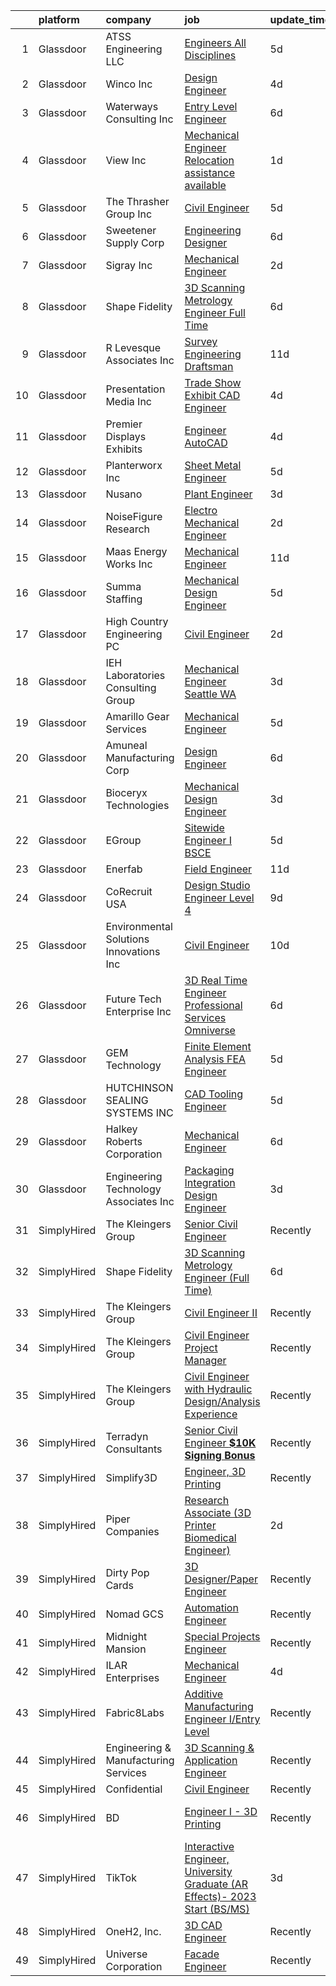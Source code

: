 

|    | platform    | company                                    | job                                                                                                                                                                                                                                                                                                                                                                                                                                                                                                                                                                                                                                                                                                                                                                                                                                                                                                                                                                                                             | update_time   | location                    |
|---:|:------------|:-------------------------------------------|:----------------------------------------------------------------------------------------------------------------------------------------------------------------------------------------------------------------------------------------------------------------------------------------------------------------------------------------------------------------------------------------------------------------------------------------------------------------------------------------------------------------------------------------------------------------------------------------------------------------------------------------------------------------------------------------------------------------------------------------------------------------------------------------------------------------------------------------------------------------------------------------------------------------------------------------------------------------------------------------------------------------|:--------------|:----------------------------|
|  1 | Glassdoor   | ATSS Engineering  LLC                      | [Engineers   All Disciplines](https://www.glassdoor.com/partner/jobListing.htm?pos=121&ao=1110586&s=58&guid=0000018354af143f91e78a44133822fc&src=GD_JOB_AD&t=SR&vt=w&cs=1_230fe2e7&cb=1663573104124&jobListingId=1008137283686&cpc=E8D5F41151D68237&jrtk=3-0-1gdaau539ii2g801-1gdaau53qk6db800-784eec19d09a6718--6NYlbfkN0BqeDklZlbfDFppaKfGseR_542eCQq3PPcLWOFHYgM2Je45U22PmrbNZFVMjrhCf4g41vC2KyO9b-wsdM9vGus8qWDA2UKejwrz3NwfEZsybzgg7e6knhagHlqhWaMbIAqrBeDMdpPEXWNBgyueTzXeFCEV4JaTHsBf0gjH35YjxjijIf47n94LjPAOyhGqsY6478dMbY6BCeMGz_E5RUI-VkV3fcKcvJAhQ0brrLHt5Hk8RpX-HP-Li4BPNjjRR97YuEzmWWAFY30gH9DmZQl_XTKN4HziBx-VSrip_JoJDeEJ3iJyMk-GcfbD1yaMQTuqjDUJIwDA9iPyfwWPPQuB-5NtiW-_TR7iIoyOmoth9sJS2UTFJRGimaX0mDuihuRygEdrBHE2M2nnveErmA9bIHCPY3RSMXQfBwPn1oKtSWYNVIBQu04iX1wdujCVWGmRn9Sm6Ejq92NpP8aKJkiC0sMPaPQX-8ajTQ3n8UBWcktU1LbZNOOS5SYItQCRAygPZzsa_JfB1qboHmvC3SMYGMJs0oayeChIxJOlXhP6NjgiBvGx8_8qqsYsmU5HSrhoq_EvYbesHiYKszS-q8iYEffKUGe1sn0HgR-KbpL_Ich-BMtjqlc3fB42aBinF84%3D)                 | 5d            | Jacksonville, FL            |
|  2 | Glassdoor   | Winco Inc                                  | [Design Engineer](https://www.glassdoor.com/partner/jobListing.htm?pos=109&ao=1110586&s=58&guid=0000018354af143f91e78a44133822fc&src=GD_JOB_AD&t=SR&vt=w&ea=1&cs=1_f8becf4e&cb=1663573104123&jobListingId=1008139782316&cpc=26B83D24F6935211&jrtk=3-0-1gdaau539ii2g801-1gdaau53qk6db800-713d6764b2f96de0--6NYlbfkN0DWtRa9NJfjQIs4MWRRqD4F41esfMsK79cV24t80VXfzRkbbbFADk-54ChoVG20otjBQP1Cc4kLlCt97_RYtJG0W_3U3saHmfNVZbeJsw-R4Sfmh0CLG38ilRmYx-ar3ADwOw805SRgZ9q_o7ExqhFo3x0gznHeaPM6GO63aE2UfDA3xdYSH22kTOs0gYApv_KE6fh9-LkiTNLGFpZ21bLaju_TGmEMxLXemx3_kEvEKIS70H10BQiZWM4LIlCbRxkwgAlTlEkVAn8i8mX77qqVsmKTvvxBKAHlSOjRPxS9wy-kN_s4XHOmUoq8fmC5xbK9W3FfAD1TttvELvMvO5NWUzD-JKsGkN3pp71g2PmbHjheriwzxl-Mg_taiMJCYQRZsQxjqvOpc3jmLCmRQAbRR2OMBpSnK9RBOw67NjFg4kdfp8oPjq18d2ZEaIoGs2Do6rtWc46E_vJSjZuFq2tjZxjpU2St54DUYCM_JoDn-s0joOQNDcl4K1Yh771VPQwM9HQVNSfr8Q%3D%3D)                                                                                                                                          | 4d            | Le Center, MN               |
|  3 | Glassdoor   | Waterways Consulting  Inc                  | [Entry Level Engineer](https://www.glassdoor.com/partner/jobListing.htm?pos=116&ao=1110586&s=58&guid=0000018354af143f91e78a44133822fc&src=GD_JOB_AD&t=SR&vt=w&ea=1&cs=1_7225439e&cb=1663573104123&jobListingId=1008134042288&cpc=31763034DC79FFE4&jrtk=3-0-1gdaau539ii2g801-1gdaau53qk6db800-ecdc8d44e7911295--6NYlbfkN0BHIfC1zsKGIu0R3teaIu8liT7fbRNLaQeDQfcPJweUKxynNxS1I3QAAIe_EgpPBnMLAKPcS8N-9DG2Z4E-phPQTqWVG3itt8WyVPsWcnnTzQGeF0b5I8xdjwcDb0qjuHh7wlY4Vl4xApmOpI6Fl9Mh5-AS6NLnRhkC6L3rMqnAdJ8im3zF8-2h8FLXnYDZ9mhoq9fnvilG8qgPWYy3qU2vhwzYOruo-mIjYZBrt8UtpTx7ngbR_mk9EwVfM17Xm6JiVbDmH1dPxlDI0wIJWfvX5oa4GUqaWHgZ9a0qseEOLrv4BX17llwGC3gHCi2DKVorZYBzs6H50rEZ8LhYYFuFfe-1jPQKkdFp52B-GJ335rHVhOZnml5qQB5MF-Jq0rY_Lt30iat5hnYTnW8N9QvWztlt0HzzsCPUuisE3IB9K05X4OGhzWYZmHGgai6GcWvrkwAWAQgTU5tzXctMWP0t_njMvDWGzbkSLUcQiqFM3Sez3RUHRIF-4XbdFQ0nBaY%3D)                                                                                                                                                   | 6d            | Santa Cruz, CA              |
|  4 | Glassdoor   | View  Inc                                  | [Mechanical Engineer  Relocation assistance available ](https://www.glassdoor.com/partner/jobListing.htm?pos=125&ao=1110586&s=58&guid=0000018354af143f91e78a44133822fc&src=GD_JOB_AD&t=SR&vt=w&ea=1&cs=1_96417567&cb=1663573104124&jobListingId=1008146444829&cpc=2187E14FC6F1B769&jrtk=3-0-1gdaau539ii2g801-1gdaau53qk6db800-93b2dfca53ad4e51--6NYlbfkN0Dxp9qpNDWgGBBZYNU2cI-Hby-RBAH9FTZGUz5sdBcoBqwRoL0iiAEG-5hnoAsQ5w_yxnDap8ZHrbJ0EhrYxCgnkjzwZMAAUbnVgrgOzTAtJstVarw8OCVxkHoW9LQmXveOm5a9vSaX7euuXrVJHx9hXrN1_9QxMbNruef8u5NN2t7H4RE2QTUif77Q2tcoADIdbL0PIlxBxvfuxmwX3p5aFM1JUHczGcya9Wq8-GQWWcsjl7w-AFlZ0up7LtAy5DHLgRVQZ153MFNZRxY6FQxJ2ikx0NXLW9nZ2n7udBx_nSSNcjzcmFOcFueDaiNeHxW11SvxJdHpLDPLkKnblNu9wQdfuenDOCm5QlFlzYgA7h-F4QUFetVHJ357YJv8ZoBln5NSIP5cekLuNmQyKkgjMngKDYyC72UbIzQbjXTbEizeV3mCkpD_jH0AMiNzwVa8CmKcInghefL-usG8784FdLOKE-YnLe132-pBYAoDl9f61y_9ldkIkXbXrQC1tmGjS-E4wBHhNQ%3D%3D)                                                                                                    | 1d            | Olive Branch, MS            |
|  5 | Glassdoor   | The Thrasher Group Inc                     | [Civil Engineer](https://www.glassdoor.com/partner/jobListing.htm?pos=103&ao=1110586&s=58&guid=0000018354af143f91e78a44133822fc&src=GD_JOB_AD&t=SR&vt=w&ea=1&cs=1_7b4d7f4a&cb=1663573104122&jobListingId=1008137040782&cpc=150E30133784CD44&jrtk=3-0-1gdaau539ii2g801-1gdaau53qk6db800-7924b85b449bc247--6NYlbfkN0BHIfC1zsKGIu0R3teaIu8liT7fbRNLaQeDQfcPJweUK3vTeD_DK7dPTmWA1-GkTT4w3aGGvoXbyFUTwr1s27TWmKZd3Fi0i-XGXsBsvovUh1Pi88aD1aFOkcwoYIu9TcAlwYJYxRZHj0p1hRKJyDwI0h8fxgaRkvxrf95Xfecn50eIue0-lQH7bZZKHpiu5io-rttqye-JmJnsqnnJUCg39xSi3eaiP8vj_vnrHC0GJdJYJsAxGdGw8upha64-f83UCOq6qCDLttnRiUhEgex2smk-u3jumBulylimchXqwtVzfElDu3em7TcILDIUeJaRL14_jSF-Lr8a1nMhy2s4dH0IqAh8FLb8FiyW2Le5CRS_EOFKlVtV4ja2Tyay0XePeiNOeXrbNKTcu6tJpkmiC0ijLBk2cMdAw5bRAILgOYBgUC3e5bJiP2MB9txNk_o77A_84ddJPND-DKdC2sVEisYMo4WfjRWGwvmDoxpC8BHim1gBhSgrCBjrEW6swB7pujl4DG2Z7ule3Ebc1TXU)                                                                                                                                       | 5d            | Bridgeport, WV              |
|  6 | Glassdoor   | Sweetener Supply Corp                      | [Engineering Designer](https://www.glassdoor.com/partner/jobListing.htm?pos=124&ao=1110586&s=58&guid=0000018354af143f91e78a44133822fc&src=GD_JOB_AD&t=SR&vt=w&ea=1&cs=1_dd258961&cb=1663573104124&jobListingId=1008133877005&cpc=F9A77EB4FA44235E&jrtk=3-0-1gdaau539ii2g801-1gdaau53qk6db800-62c8d53fd82ae4b7--6NYlbfkN0DLWr0FuvwmpNY589ecXM0wpB-l41nBtAe9mv-PvJGiqWG8GiLPQN18_8XgikqS8vCWWeCZylLem0IoSIzaz9osCYnCEhJpxZkEsi4lPpnXYcT0D1_tPtmW66VcHeWkdB-SN6NolDGIp9VbpTKZx9Gn4I91BZ0EiYz3OYgtEuJfy6HcawX9zvsOSfLECqQngKYt1si1qtDJ_pWA8VdwZT67psrMD8RKCtibu2dOv5VLqOFtYtXY3Fsrw2gSLVmw1GJEO9noRhjdWoFU1_Es8daDvlscA5ZmgCqa7UWDih42qTijJAIjgVeiTs1XFlYvTpAWbBDotKFguIL9HhmM_aVh3SdP__LZJWTKhstxJMGePmJXcpLUB8o49NA931mKLf73A3Gm-HB3eGsSx3ZQCd-vvTe3wrezBlEw_-N25131JQngHqX8rn0PUIDdN_luV1QM1SvHv91ZXioOvelxzlRga0Kp_ld5pXUetC61aELDuWoSRTp4MWoo60BAZNl5xh0%3D)                                                                                                                                                   | 6d            | Brookfield, IL              |
|  7 | Glassdoor   | Sigray Inc                                 | [Mechanical Engineer](https://www.glassdoor.com/partner/jobListing.htm?pos=122&ao=1110586&s=58&guid=0000018354af143f91e78a44133822fc&src=GD_JOB_AD&t=SR&vt=w&ea=1&cs=1_e164f59e&cb=1663573104124&jobListingId=1008145752893&cpc=A938E184CF850189&jrtk=3-0-1gdaau539ii2g801-1gdaau53qk6db800-9fb3c31194f4ea5c--6NYlbfkN0AO-lx13pzomzdSppJUWL3QXsQT8oyFk4U4LWH8QC50CoBfDPDfPv4lViTrmyUJwdIOd28kJO8DlPOlgN1CHAoGbkrkWc-MA-i00jI3FJ6-ofj2Ceg9QElRxqSQG82MHHs68RYWBrcb8pzixDUtpq5WpkrHEFU_spzwCikOiBcqNcNtG7c4EC2WwUUAzKpJ89L7VlmtOL2dkmuQZVuYSzkQ-G8MV9DHSXt9SdA0hmkgBwzFBSbmy3J9PKeTJ-Ul6_D8PZHkroip3jr6IkZHVmHL1qKb7R2Ko-fLtMPns30SvmSO8mjUP5X6sb6PMwpDYgySM_rOjieVvYSXSpDWBkWfI2VB7-cx-ZJ3zjoN-pnKXX7bkWwjA8YCzToVgDNPAoKvTketpLuL-czZzfVok8n9azCuxW4zRKP9uwXssB-As_59-BCDd7UZqw39PizXPYM5CKySjLJWCqveu3nPM-6isIoq_nSbVQQpyxhbwjzGEEfAnyh5_bi7mJFUkdeHg_s%3D)                                                                                                                                                    | 2d            | Concord, CA                 |
|  8 | Glassdoor   | Shape Fidelity                             | [3D Scanning Metrology Engineer  Full Time ](https://www.glassdoor.com/partner/jobListing.htm?pos=105&ao=1110586&s=58&guid=0000018354af143f91e78a44133822fc&src=GD_JOB_AD&t=SR&vt=w&ea=1&cs=1_52e06a35&cb=1663573104122&jobListingId=1008134598566&cpc=06435BDB05479ADF&jrtk=3-0-1gdaau539ii2g801-1gdaau53qk6db800-9c1b96b9c109cbdc--6NYlbfkN0C2ruSLbldHgJRxGqX58M4ekFWuaOJ1Xy3nZgzYPyc2K37hwv1yneRTtzltQTsiHQzgh0MPp1j_6-X-eF9zYZF-yGlSPxwAcL7InQ2jLJzY2R5_94ZnYX9RujTqMHFFV92tHxp7B_Y6-rk-lvG1oujzZPVAdxPhzUV3sRx3ye75cZA5Tq-2HF35tsaLhZLF77Pbw2ppd7bd7w9gQo1UPdEz_HrsbigzEj6DO-t9ykiAwVypOs9i0R-KBJA1ORj1bkZZ64vqH52is_1Wa95A0M1hoQHgybY1wz-29sDwRr9JsMPOnNzgZMgprhncswe8r3uL4nRwA7rE7nLHpq9IwwBiBbgWsDOH5xGSEAmGRx_3DSAI1nFZoUYt34hDi9hdQykXOxOrKXoxE-bjZnLVIGQaqX8JyYyqbu3Vvb5krmfEoMuLby9QwF7LorOyWniZr9bEiCA4NeE811qE9nocFCKKD2mGIi8g2c-oIQqzD0Il93Ylqtv_4KLtMtTnprT9PRFJ1zrAaaRud2z43tIW_lvrfUCWNNobeVU%3D)                                                                                             | 6d            | Huntsville, AL              |
|  9 | Glassdoor   | R  Levesque Associates  Inc                | [Survey Engineering Draftsman](https://www.glassdoor.com/partner/jobListing.htm?pos=123&ao=1110586&s=58&guid=0000018354af143f91e78a44133822fc&src=GD_JOB_AD&t=SR&vt=w&ea=1&cs=1_7af35f05&cb=1663573104124&jobListingId=1008123492497&cpc=555ADD10F5BC937C&jrtk=3-0-1gdaau539ii2g801-1gdaau53qk6db800-6331db3d6a5304cf--6NYlbfkN0AtR68e5gWpPxoovZgA7Udo-dcymoK0NpHFMpIgh7LYzxbClzyeCLqvjloDM6yhANERjEXZbU16DiPdXBW-nUcIsxqZkrjUyA6gdqyIiUAyPJeqJt0y8EN2lCI9VluCRO0Jb6ugwNGtblmP-QVwhvHHsqXb_oDDjMnBRfEMEq8yNgstrAUoX2dsWR6EnblqK9r2-9VaTK83Sbf9O02jjHlL9fsENKwXmDCYHO50Jq1d0PkwBEfWgF494JveqEdThfGMalbYx9STZUZW3kFNnYrrUDkvMJAaFu9pdRVq3xHQe9zSNhVGKritCxNiGVkBNoc4946k-nhcRuAfGzgmqdFRO13OBpCbGCr_3SOYsdd2a2lP7vAdY2YXh0pGa_zi9BkI2YQdyUDuMkzhULNSY7KnIuRmA9Q42YbYqILcheRvU0wJ5E57mLiN8PG57dOAKBi42ltLZtTXOrYtTX53Kj5agN0USUn2vZ0TWu6HvS_Er4XaO9zJB4hAptsAsKQLO_GNpPDHhnfCNw%3D%3D)                                                                                                                             | 11d           | Westfield, MA               |
| 10 | Glassdoor   | Presentation Media Inc                     | [Trade Show Exhibit CAD Engineer](https://www.glassdoor.com/partner/jobListing.htm?pos=113&ao=1110586&s=58&guid=0000018354af143f91e78a44133822fc&src=GD_JOB_AD&t=SR&vt=w&ea=1&cs=1_648723e9&cb=1663573104123&jobListingId=1008140704193&cpc=52E15D22C6AFD845&jrtk=3-0-1gdaau539ii2g801-1gdaau53qk6db800-35da120ca0a9ba85--6NYlbfkN0BTT1lo8Jwdy_hu5PBsWOg-OgEs4ry3bvHurgSPaoaOHGYXVKu2ClIZ6lF9zKHE7RUp8KSAPQ6L-bLx8mxNYbx4GUfsgE9nnKQ07nfGLOH_rS_thQ8i2RUX1UZG1qjjkpT_2huh9i1CZjv8eYQC9VOqeV9unje-0YMfeQOrQaV-PXqepSER8Gi3gZDJ5KKRV87ktaexLaB5eLfY0eNZGZA47cJ3bDIMETwYHlS5TIY5OjLPB7Ca6cPnOW2GO6zpXFzYhKy2bMuIzKNGKwAusHYWDoKOlJBZ0_DxxuzWxyO80q94EOzyqNJkutN_g7qBTlhbOICnYXQtUIqLwOmq4WO6-i6mwLN0_26rqxOqwJ-cHNCApEJ-8bwTTQWt-sbXLd9X31ZfCJfgIA9iWR1ikZrcWCe1ZUzaMeWaifrcOUW-O190LgG0YAVEVXSMHqZzRomP2faB9FUFGKAZ_livIilwV8hOxzxcG48iNz1xo0GamWoYXsZ6hSNOd2wj4wygL9Vnyhkz6RZ2xw%3D%3D)                                                                                                                          | 4d            | Orange, CA                  |
| 11 | Glassdoor   | Premier Displays   Exhibits                | [Engineer AutoCAD](https://www.glassdoor.com/partner/jobListing.htm?pos=104&ao=1110586&s=58&guid=0000018354af143f91e78a44133822fc&src=GD_JOB_AD&t=SR&vt=w&ea=1&cs=1_26022d9d&cb=1663573104122&jobListingId=1008139645206&cpc=6B15C409718F344C&jrtk=3-0-1gdaau539ii2g801-1gdaau53qk6db800-1a395848a0311185--6NYlbfkN0BdDHiSlq2TKVYTvK036ioTcRDjelCKzvFOpLFiF--0iYywErtz7uGZnDSsp1VxjdQv5dT4TDZXmlWS9SiVmnFvF0FjsS1MGNc2D1Wn1mFtLKKSu711Aj41r1-Xfmscl7sOsXvKfyzPPFNmX9j0uyWP5ZOdc34O1kGkZZ72RBf7_ycTxvs8rZIDYqHQdS_MzZl7VEVpLvojbt86XVz02yHmdtrecHBBl39SoKR_1HOu-sjYJWhWOu4cPhEXnerCnk-mh0ZjAxVSxn4a_zVpno9Vh9gElGzties22sy_uXo7DlHUHrZr8OiHa9ynSoQ7o61ZW-GDLafhn-CZWjW18vYPSL7x4mRDLg5kRqRxTJgIJWQy6hWxRYC8nXQgqHktgkEVXQR0tZ4fJDf-24qPoOAi733x5iAyU3sGWhb07iQQw3KUlxJstdyaph6UnWQJHzscMU3LAIHq5fONgc6SV1Or0UxCyK-iUPyIrKajknnU0znDOeHt9wCjfD0-attaLeE%3D)                                                                                                                                                       | 4d            | Las Vegas, NV               |
| 12 | Glassdoor   | Planterworx  Inc                           | [Sheet Metal Engineer](https://www.glassdoor.com/partner/jobListing.htm?pos=114&ao=1110586&s=58&guid=0000018354af143f91e78a44133822fc&src=GD_JOB_AD&t=SR&vt=w&ea=1&cs=1_b0203bfd&cb=1663573104123&jobListingId=1008136613157&cpc=AF02A8F32FEE2001&jrtk=3-0-1gdaau539ii2g801-1gdaau53qk6db800-6fe9604cc97eafee--6NYlbfkN0DdLn5tXN_RiyJSiFodarGZFJKa8s6F6AK0THPBWp05MWFlkDe5FfH8lIZG8_1ZOv-GREio1QP1FbmoeiFcDi3zqVUvRafDLQojdYncl9SS9Do_okf5OvtYyiTXMnj6Xq0zCLRf94eRsD0DDImhi972NcK80zulrCSZkRH3g7egvgsX3QW6Dc6flhGOzQ6I3Ua4nRGKtKDEFd-pxg39or1mmuwhFde8IqePFMl9qNTGJrCN0vec1FDnTFoiIEV8e1w7PX--0k-k7QNZnQuWRCi2acIpoazOTJjlSsh1wm2Cdxft_oqdn4gYLrGEmS36Axj_x3aL94EhBbdePvF-gkTcnpsOwzAh1bGSW9ufI1Mhnjw4OGQiKHnZUiKfz1UTP_-EZrT7wiKqTAx1ID1mmkKWcsrLJ1LJOnjIs1VVvZTmxrYv95gkdo1lIv2shK7QDo2X5zv6gYTJnpATsppQUy36y7Rv-cnvonxxPCJNiXRzZyDjgb01pAhtlJHMmINI1nk%3D)                                                                                                                                                   | 5d            | Copiague, NY                |
| 13 | Glassdoor   | Nusano                                     | [Plant Engineer](https://www.glassdoor.com/partner/jobListing.htm?pos=126&ao=1110586&s=58&guid=0000018354af143f91e78a44133822fc&src=GD_JOB_AD&t=SR&vt=w&ea=1&cs=1_79b6b9d3&cb=1663573104124&jobListingId=1008142723395&cpc=32EE424DE2B657EB&jrtk=3-0-1gdaau539ii2g801-1gdaau53qk6db800-d7aefc0ed7a1d9e6--6NYlbfkN0DsucRK6ZRuNSj82F0B7HPkIuJZqluHEDstyf61PFTaFMmLiuopdK4Cw5oaBkdsyZ70cEQAMy6q0FXkAYiW8ycV1HGFZvrQuxju29Dowqnl8idmOuwc39ZMMPfMQFRB88cKuOaW6jaMndB7ky7ke4ND11Q_39rrt4b2DW8hHpFOXttdYwN4NtM4CBx3bOB1bGCQaJO_TRJEf9RNAdsxrYv2Fk-YUlVAKk6O0jQDPUJAmxKskmG9rO0Ng5P_7mp_ljzKIh81lg9tmC2n517-0OA3IkhJn_nEhxeid499gb0_bRYBdlkBEZHyeFi76QYdT_L4nSB0LoVOyaILnFeB0IgviIg1YMkNGipZW55OWOD8KZyXz8lJDVpQ6Rd7Gg3kue6ehdIStpTsxIJT-kBTKqgdgRALgT8UdWhvUGn7reePOXFwzyWr3v4ihZUfbO0Jjf4T0Osfh5deI3vh3cZgqxPmKtG0fbR9jQ057fRCV2N-19r_oC9s1jB6ULT7oLvgS78FCEcmtyFBBQ%3D%3D)                                                                                                                                           | 3d            | Remote                      |
| 14 | Glassdoor   | NoiseFigure Research                       | [Electro Mechanical Engineer](https://www.glassdoor.com/partner/jobListing.htm?pos=119&ao=1110586&s=58&guid=0000018354af143f91e78a44133822fc&src=GD_JOB_AD&t=SR&vt=w&ea=1&cs=1_3b540810&cb=1663573104124&jobListingId=1008146101684&cpc=64DC0C913FDBAADD&jrtk=3-0-1gdaau539ii2g801-1gdaau53qk6db800-b2a8b0a665f4edf4--6NYlbfkN0BWgPza_5ct4VOZasemDMMHYyf7iNI5h9oR9v3T6F1nOgZaYlaAZuGk-8bomIGzZvi1FLlmUFA4cjgfSXU2l0XuENjUhwWhaAvZF9Q-NuTmEXJOJmhOlJGjfNkR5F58ICC5MS5z26_ZzOJxHrSauPw_xzJP4C9aOZvZTrnC3-SeOmiwLspdtOQeZj4peuyKjOGxHd-oSkNN2rOmWywH0wwHbVXeOxwbHeLXwUZYFeOZ48j6_LZa6A_ES7kCXMQrUKb8EsTXTxKU625hUcJzUvmQ1J1ScQGjiwXEjjfyVGL41-0SPEj7AsVYoGJM5Flh_wQRn2Jelo2m7zq09yubZkG5smSKhKkqnJ_MhTq_-a77rojnysn_CygqR_LI5-GqwMqfiHVXbj38s1TwpfvTsw_2bTTCQcpzk32GI004NH8hLU3qcgoPJ-4SyqfbX6fSdwIMl912lAugJUVj5Dbdd_u6U04eR6xXi6THuMF2UWxNV9uP5i5yG1JMTF_HAh257CePZNWdQpjSjA%3D%3D)                                                                                                                              | 2d            | Redmond, WA                 |
| 15 | Glassdoor   | Maas Energy Works  Inc                     | [Mechanical Engineer](https://www.glassdoor.com/partner/jobListing.htm?pos=120&ao=1110586&s=58&guid=0000018354af143f91e78a44133822fc&src=GD_JOB_AD&t=SR&vt=w&ea=1&cs=1_ce3ebae1&cb=1663573104124&jobListingId=1008123684714&cpc=87034903B3AB482B&jrtk=3-0-1gdaau539ii2g801-1gdaau53qk6db800-299081ea1579fadd--6NYlbfkN0CKammWz-QfI4wcKX8XbN9eazqG8_SLcH7e_5jSCB8NBCuXPE0NJSmR__EDjMqn-R70jRbyPFC84qpwLhSg_305CfR0B2poFYU9TMwqU1obDwhwHjBj4iyCXjcTnAhav_8TKQiyYk08c7PRpBTYHM4vqSYwRgcSR57KqxPKraBGu0Ah7W233eD1u7wJwAiDlzvgDbHhrFNtD10Ezj1uGptXRIRljicjglSjZRUfmw4DfrxjVpnPkJTIz0VWvcya7D-gCaj8n9_YZpCvGR8R8yeg8otBgtLquBMwIk5gqo917MihFyccLhmtY2fi2iZVszeE8qLUR_jmhjYReuBBvHizYSYBwWef2nUWmSIVGjoApbCrIowYVdCTDMXt4MPa-xEj5n2Cp0MpLXxMM0kcL6B9VGvtukKap6VfxFXKrPe8uSEwj8vVnsaSrKSyycyGnrUTwwATZoxk7JApjALJOGTaAu4aVuMONG5a63fudyXQp-LE-W6m6WMg5vXT7l_Dmx3qtf7cGTAHAw%3D%3D)                                                                                                                                      | 11d           | Redding, CA                 |
| 16 | Glassdoor   | Summa Staffing                             | [Mechanical Design Engineer](https://www.glassdoor.com/partner/jobListing.htm?pos=129&ao=1110586&s=58&guid=0000018354af143f91e78a44133822fc&src=GD_JOB_AD&t=SR&vt=w&ea=1&cs=1_9df97371&cb=1663573104125&jobListingId=1008137186684&cpc=8F7BC0C6B9F707AE&jrtk=3-0-1gdaau539ii2g801-1gdaau53qk6db800-2c5499f60147f6de--6NYlbfkN0BUCxnlX4kzjBKQFPkarktrMbHwiLKBaHCX33b2TLiRpOLvDYzgY87zl922XxlvJ0uM6QeSZyICGCD4dnfRExotCamY0IOjjoMZB4pKdRuN8q8Znj3BwgKlkQFqK127LOGT6iT5ET0lRZL3VUq4eQmqFXSf1aqeKZFdakarMcuBgKbo7JrUvQQeafIV0fpL1ixpIOQ17U1gEbP061hOAy2I-dtAgHpOrjo1MU-XQW0U773dJhiXONamLytm62kVZR5d8gHDZZk4i88pcIjv3WjIrzRz0zlaA2A4s64l90jsmSP4A8mOaiAaKn_NRLZrkC4nr6YWVNujERSzDO5AbWA7smlnwQks_7RU2gYJunDVt3t5Ty1ElQdojgMj4bCIrv0knZZN1MNJGxM04UclPo_xmuhRVPUA0LsHcc97Nld_Yrh-d8q4CzYwFz8cKGEQr4qmbKfFKYXf2rf2bkyB0VKlA3pQXfEDayHPYmhlBUcDaFQQb1TZS5pAQgFgyPAQKC5BRPxWfqCYRw%3D%3D)                                                                                                                               | 5d            | Houston, TX                 |
| 17 | Glassdoor   | High Country Engineering  PC               | [Civil Engineer](https://www.glassdoor.com/partner/jobListing.htm?pos=106&ao=1110586&s=58&guid=0000018354af143f91e78a44133822fc&src=GD_JOB_AD&t=SR&vt=w&ea=1&cs=1_4a66ee99&cb=1663573104122&jobListingId=1008145231549&cpc=D5521335291FB266&jrtk=3-0-1gdaau539ii2g801-1gdaau53qk6db800-6d81a79986872707--6NYlbfkN0DLWr0FuvwmpNY589ecXM0wpB-l41nBtAe9mv-PvJGiqdxI1xrSBg9E9yeofxylBCg09JH2OnM4tuMWgDw9XphBhTDmqSXxZ1SXdV9wug15TP4xnO2CYkc1jpgv9W0g6QqIaQqdAWfO5I-lRPJwOEMxwu8WBcVe5sTyvC4Eva1BkXQvzzSWOjHmc33KPhyOXOEz3tkb5GdrA5tavWpsTwdeQQyk4uTx4wzJTGsBkhup6gZbI9eRmGol8XlZT1bLot_nU49qDwCMfg3sUCEGFmbfPFMf6bvUJADjcTD1Cu7wHGZcPVARqHrn0i9OCISHFXkcYbkJnnwe17eeNQb0oUTZ4dnRnpca2SsT1Bi0qeXALujRf3OzdH28z-OU3DxBxkyHhVjpDjRGPpRI0IQJQvOLbX0Q0p-3emnDqnch2vFnAH25U8_MPZcJy2i2pWOmGCLzncym1A6WF1sc6Ry7jPfEbK1SFrxRwatqXVBq0DadoBo2W6WkDisTn3p6BI2Ekys%3D)                                                                                                                                                         | 2d            | Asheville, NC               |
| 18 | Glassdoor   | IEH Laboratories   Consulting Group        | [Mechanical Engineer  Seattle  WA ](https://www.glassdoor.com/partner/jobListing.htm?pos=130&ao=1110586&s=58&guid=0000018354af143f91e78a44133822fc&src=GD_JOB_AD&t=SR&vt=w&cs=1_49f32e1f&cb=1663573104125&jobListingId=1008142940212&cpc=65CC663E25211861&jrtk=3-0-1gdaau539ii2g801-1gdaau53qk6db800-dcf4fd4b3106028d--6NYlbfkN0B-l3fWRk3t9jUcdCPY2-Byzo98L2U3y9DENoKe9V1Znqou5_--Xs-qVfBDOcAgstAyEWWxSu1KRsDKgwR8sGksI_sG66PRaNn89xkAxU9kSGU8zwiHXmuRopsv7_ma9iwJuBoDjKT7-2QMzAdrX1uUqIzzxt9uczothBH3xzmyraYx5vbLMMBJ7HMsuZH5RcqxKjHv2HdEKzz8H-ig-4nKw67vcOc1v1UdnMRyA9MuEgu_kg_TnWg4mW25ahVGQTXcub6brJzVfOjHwqpGjyVmdHmJpGrFQ5S1Z5x6Cv20l9-SgypqbeB9nR2Z-N3Y3_hYKPKI2xyuKrZkdFVdbZoqb7hTxbUe3MPIkV3zYrJQm3E8WRg-5bmgR1jPoHRYSotBweYmXiyDX1fLB01MLaaNJVO0HGx8pTNMN2f20D1TMlp8n60SOdMpfnH9nysSuZCIJjCF2Wf63d1BTJdGh82LF5v2fdFw1M7Ef1FRYBw01ys_o2uEiK-7VyOVw6ZkIVQYEvjMzl21vQ%3D%3D)                                                                                                                             | 3d            | Seattle, WA                 |
| 19 | Glassdoor   | Amarillo Gear Services                     | [Mechanical Engineer](https://www.glassdoor.com/partner/jobListing.htm?pos=110&ao=1110586&s=58&guid=0000018354af143f91e78a44133822fc&src=GD_JOB_AD&t=SR&vt=w&ea=1&cs=1_8c7eb223&cb=1663573104123&jobListingId=1008136630946&cpc=F7BD8DA794B5A532&jrtk=3-0-1gdaau539ii2g801-1gdaau53qk6db800-9991777803ccea58--6NYlbfkN0AtDSabrDrjyQp5kZFiSeoza76IMaR4wvCty4nBy5gioNSKM85MqL2l8vZ2FgEvZ4ZobP-iyJJkiFaM2pg61kwAj4V06FHI0pxDS5znGLz9k1rqZLCMICfc1lwYve7t-BbMBQ-tizgYi1sOuoPNJ_fkQS_559rYz9tyszsv-tp1NCU1jZQYAcRsL8-R3_9CDm_x1GCT57OwP7_K_Hdmmz2a8POqtTJZBzOaK39F_y5ufA4uxDumId20c70IEiU5itEfHhaAeAO-Lzo1bmYNjBFptfBwZ203aHEVstRXKynggH93QBcQusjwyIAxDZiwa-WTOW2VMqoo6sgSy-CPYXhiFrWS74wevKxb7mpGKokzWkS_RlQlLCymscksQ3V3QxDZwUJKtpjiG5AlUYrZF76VzDaYptWjHkWB0Hx6IxpnbVK6U_GDoggdltkIosUIg8HnFBX8IQPgoiOz4zbLNsUVH_auOsxlWPITxl0V19EkULcrQThVs0U_NmaIIYiYS6u02iGgTfXxpw%3D%3D)                                                                                                                                      | 5d            | Covington, LA               |
| 20 | Glassdoor   | Amuneal Manufacturing Corp                 | [Design Engineer](https://www.glassdoor.com/partner/jobListing.htm?pos=117&ao=1110586&s=58&guid=0000018354af143f91e78a44133822fc&src=GD_JOB_AD&t=SR&vt=w&ea=1&cs=1_bf8fd212&cb=1663573104124&jobListingId=1008133838417&cpc=073D3B4B6C3D1988&jrtk=3-0-1gdaau539ii2g801-1gdaau53qk6db800-50c1c559213604a4--6NYlbfkN0A0OQG7EsTsHyKTUoF3HezzWAInq1ZmjDftMpLL8bLkSKLIafR-9UNS8bGNoMjej1FM93dP2K3FO_I0h2d-P74YSbHPK1TmSlyS1sUGA0qNGyLNeAOOe88od3slh6nsp7fsWQWz8IxZdGC0HSuctvJBQw8bkgBQcjutdrWqSXf7eoZwSsAqSafDZ-ZgpxEwYEefTBbsGi6GKPRQE1R3uBtfj5tfsoyCNASLRI9ppYIxlIFx_tfF-H57Bn-vG4ctjOW-gSYDIcNcr8uQGqHGV6eR1eW1HaZiJQ-bdiYoYF6WyV6k7S_loku-4qJCd1Jg2_UcFuLggZlaAfPeltO5wnoBcRlAtW_medwOLH2coqI2qAEs_EFGcletei9HZ0hqorhRATw5-t8LmCt3oyAYQI1VhKuyGdutoYaHJ0rGTyO-bVzgjysneKJy2GMHbqcqO9Puwol8AaGqIbNnl-8WdvLQjNlZepvR5oSdnohAPLU8ul9dDx3VSosQSkxTFcPV7qo%3D)                                                                                                                                                        | 6d            | Philadelphia, PA            |
| 21 | Glassdoor   | Bioceryx Technologies                      | [Mechanical Design Engineer](https://www.glassdoor.com/partner/jobListing.htm?pos=128&ao=1110586&s=58&guid=0000018354af143f91e78a44133822fc&src=GD_JOB_AD&t=SR&vt=w&ea=1&cs=1_a659df65&cb=1663573104125&jobListingId=1008142704840&cpc=C63BD00756FD6F58&jrtk=3-0-1gdaau539ii2g801-1gdaau53qk6db800-0d939de54ddece6b--6NYlbfkN0BxkLIcfe0oqaYINownie861a0BJtkzmJW-WyGv8J0JYDbpMcxnd0oD1PJeyjzhmwaJ4yPOs-HXVcbhegmpayYsPQPFlhtk3NDzdMQkLD3BILPxzSDEOOZ1mLGB91DffwsK3RXcRx3WTK_NfXIv6cRiV9qtWxAGx3u3uQkfSQLKCL3KUdGhGN39FTDCsr0FmIOF0dr-s_ETwfFzavG9uCVdAueD40_vIog_jSDHKwKaQRIIYzBWSWuZj8N8D5gI8t8ce9EzoogPCNaXz2mtPuOzbmmnsXja-Bs5GwUJgAy4blmIXCSLKBviV7tOm58hqOMImx_TsYd8MFV8qxsvsUts9qIBqzKa-tS3rx2xgRJoahxBf0MXGaa_PTeQRp6Gg9TnIyhnydbmMT9TJzFkCSElX8IFIckzkqqlTAt-Bg9OImec1juf_APHUzSIsPh-vdarwmXXGZuwTes9zcGhaqo35C7Dw300ZhuwjWZ0xc2LvzJRiDPkV_MAsPPIymGLbavlNIDAA7KpMg%3D%3D)                                                                                                                               | 3d            | Sunnyvale, CA               |
| 22 | Glassdoor   | EGroup                                     | [Sitewide Engineer I   BSCE](https://www.glassdoor.com/partner/jobListing.htm?pos=101&ao=1110586&s=58&guid=0000018354af143f91e78a44133822fc&src=GD_JOB_AD&t=SR&vt=w&ea=1&cs=1_062b0455&cb=1663573104122&jobListingId=1008136788139&cpc=7A58C3765E885544&jrtk=3-0-1gdaau539ii2g801-1gdaau53qk6db800-13cf36d597655c10--6NYlbfkN0BkiAhkps8_vm1wZWH-XeO8M0NjMRvkhDK82qjt-pcMysCPIuNAnQ-bP_ON0d60cdcnUuEzAJ33XwlZsknsP5g7Utd-3yh8pnSRC0ZodyuQv05hgqCX9fdu0hXCqh9Zokxjz1ldw-oEPUr0cJ0ivVij6sUjn6opfDoQ4AdCureCpXXOTRVW3KYCKnOrsl99wuXHbvdhkO0sPlzd3PIH1TepaLfLBTkfKW3hv_XGKKuVqtJ4NnVWoGX5WIcxNP6OEkqvDJmi54zfCKaxoFlKncS8mL7eUTIoVIJaRpWJjWm5hcdwu96NttE1CEA0oJUgxZhgzQLw-TtNO4fbeToJ20W3m1K1--Q7hvFvIBizfBcbOlz6UyXnPPtZpUNMpSDBf6GfTIWUIUbmf_zTSW9Sx4jMiv_9ZIAMhy3N3dHAAvFL7qN7C_LF5kAGUIecGu4VnipUxKFTn0U_Wr_bjUIlRGbAbtrKpVBGHzDkQR1WHrcneSGisUZ6WGlBqkU8r_NPQvNnULD8dcExW_UYy98fTyVf)                                                                                                                           | 5d            | Wilsonville, AL             |
| 23 | Glassdoor   | Enerfab                                    | [Field Engineer](https://www.glassdoor.com/partner/jobListing.htm?pos=107&ao=1110586&s=58&guid=0000018354af143f91e78a44133822fc&src=GD_JOB_AD&t=SR&vt=w&ea=1&cs=1_a08a276c&cb=1663573104122&jobListingId=1008124054584&cpc=E099806D0741C7B1&jrtk=3-0-1gdaau539ii2g801-1gdaau53qk6db800-0dc00334dd848876--6NYlbfkN0BHIfC1zsKGIu0R3teaIu8liT7fbRNLaQeDQfcPJweUKxynNxS1I3QAPqFON3xUEM18YhrhaOgz_QaQ2wUQF9Hf3-0WUu0p0T7urOV6vqNNFLyHOr0ChppJoVHrib4xuMNX0F8uvNRPPYdxafK5BMOsKRYY1wwC7apqZlbFHiW5qepm9hLVrgc_lUbkdQgAEqMef3XmwdfbG0GHk8Gtm-rHuJogL7CR-DCG_3t_WsOmkwLaWr23qpeUIfTVmNhgNphmPzTTSfUnJwV_sXtWrGFTeJCovLflD9KbFhdDfchqCoSrhYg-smjYhZiCaINt9DzcHLgz-2jQF9uMcbiioVNY7_VBlYUI2qrY0-YfQR-VMOF-mjvRaP7N3IdAaPPipWV65wGXEbVcCgA4VQK97JpaOyoN-hHr-NKXVzZq39l9wKP3oCmfJK_7UvCoua_GSLvcOhyjZ8UV33tFB3yQVQU48IV7RB_l7k7BbxRL-7gIebt50w57rRtmG6prx7VtxCI%3D)                                                                                                                                                         | 11d           | Glendale, KY                |
| 24 | Glassdoor   | CoRecruit USA                              | [Design Studio Engineer Level 4](https://www.glassdoor.com/partner/jobListing.htm?pos=108&ao=1110586&s=58&guid=0000018354af143f91e78a44133822fc&src=GD_JOB_AD&t=SR&vt=w&ea=1&cs=1_d54e907a&cb=1663573104123&jobListingId=1008128692562&cpc=9C4E0D792DD2EC34&jrtk=3-0-1gdaau539ii2g801-1gdaau53qk6db800-1e949d9a23b6f361--6NYlbfkN0A4hgeKHdLyHgzaskNEvl2xXMVaueUT71iJOYpLYISQUHTwzmwXMv6kDRJA2VBz2-Zhr93mqzvSZptGvSdEOzZD3ZsCXKYuaGGS9dGvMYCs923FoKii4H385ZdJ-YM-fvb5xXz_tu6BCvgI0YgaiwAiD3mzkFAVUelR3g7M0On4Ky4VSALXPQfofb54gLXs70EX-aBy9TLY2R-UGbDlAMVoHu84x235LkRh8xid3hqLxpnLTlsv_A4zEU_AByoSwRHKkd-3saEgcBDroGVSMWrtCxdswpYsdvkgCZf-9303zqccK_cK8NtTSS7cg1O0W7IlzzCxL67iJlJfrznB6LaZBChlNbdTjSatVE0omqDGlQAqex-lC1iyFwyBtf5wvSVxcXpsjHEsBqm6aPfTxq_EJJWzFOJ_79_g4_nTHvVjuA98JzswbAUAv4VnTqKj4T0CgT54C6zVTJazpqeZAbVz9SZQZ4_jAer4dhrwkCM97TZpDcHfYsgnNfqJxVm-cO1yj1VdCdVXl1TYXkdmsTTD)                                                                                                                       | 9d            | Greensboro, NC              |
| 25 | Glassdoor   | Environmental Solutions   Innovations  Inc | [Civil Engineer](https://www.glassdoor.com/partner/jobListing.htm?pos=115&ao=1110586&s=58&guid=0000018354af143f91e78a44133822fc&src=GD_JOB_AD&t=SR&vt=w&ea=1&cs=1_520af8d7&cb=1663573104123&jobListingId=1008126609243&cpc=39EF89E0C6A5CFA2&jrtk=3-0-1gdaau539ii2g801-1gdaau53qk6db800-659d2918003a873b--6NYlbfkN0DukAwDndutArnS8OT3znlJ-TW2KpK_7rZjO0LfXc6UVK04TvqfNE0eIzhLDIs9tvlmV1fAnofyoQyAtPVpNPjNrnMhRzdJd2oerpitZPFMclsgUHzgyEEd5AT5Ph-S_NNdICD7R6p4DJyxBWy82_7qSF_fRj5TzXcG06ZR_mWUqhTQQbe6acfze6Jo_vH_U5zec9-sezTkeasGEPjAtkaXkyeaEvma8C9ynsWedSkPJiA44Thh5FdYL3MjLAWu4bF_uRZSJ7dj8hnolVTseSJ0KX5-oMWE_Og6PpvMY5t19W_nTCj76HKIyT2F2k3bYqE0lX_NKUlE-nH26EO4tdOMWzbdT3dDzuMhPQCI_cCtv7NUP7XcUWD2k95TYfERMlDQ2941ZMNfC3rtWfDWO5kFYgNbrGvTsMa2d50Np5pbhGfArM4s3ZZ4XWEUOA3pW-egCTskyr2SzfJ_PUvePWOcJDXodiqV8HIbUcIDtGQs6Vb21F6MTAl19fyig2aprPg%3D)                                                                                                                                                         | 10d           | Remote                      |
| 26 | Glassdoor   | Future Tech Enterprise  Inc                | [3D Real Time Engineer  Professional Services   Omniverse](https://www.glassdoor.com/partner/jobListing.htm?pos=102&ao=1110586&s=58&guid=0000018354af143f91e78a44133822fc&src=GD_JOB_AD&t=SR&vt=w&ea=1&cs=1_298d9a76&cb=1663573104122&jobListingId=1008135040107&cpc=CCBA650747E70D68&jrtk=3-0-1gdaau539ii2g801-1gdaau53qk6db800-24c704f7b36a1204--6NYlbfkN0AX0SOMx2Kn0vaAUFQM45T436Cjgqoyq-GvBdAqh_n5kZqAhQETJY-ItF2mcIqJ5nc3MM3HW-9uWLk0DEEmEkVkoe4pIyVkhVs19qsyIS-oqbV1W4D9F_YJlN_UYVeKKh3sScupS3l61Vy-2dDwKg-C7MkTfWWW-xRQsd0mKKuj1IORSYLRdki4Mx_3S0JGG2uXwyrptHchZEM9hBHuZ8fIRhlehy3p-zM3iIDzjxyybcaxj0WM8GWT0YWetMhaXDWlO9QJDquRsZ7tCzv-82cmzwf9LKfkIJV43H4lQY7ecBbSYbeJcY7PdR37JS6oJGymqneaWSJAn9wptOa8n4ufMbrp0lTV2yBefHw9P59YBN6hmNQgXh2lMGOkN4lcHaSjUksaP9n7hgA6zWRlxYhxaQELQEg-5wsYTutQMtHx9uu8hojhpzchohHK69Ef5drz6wgb27z2elUaBgJsw0M8O0_JzLaLni5Y5mdgSHVZ7bjt-t_A5Wm8cDkcvR_1XSyty7rQz7o4UrVdTUJjkm_hDCsQD65QBE1V-rp_tUU_s6X4tMrb5MFNvl59gzynuhWJKqwmomCE2yyDIiXDSrMpoPjkT1L1HVphL9LljoT7lg%3D%3D) | 6d            | Remote                      |
| 27 | Glassdoor   | GEM Technology                             | [Finite Element Analysis  FEA  Engineer](https://www.glassdoor.com/partner/jobListing.htm?pos=118&ao=1110586&s=58&guid=0000018354af143f91e78a44133822fc&src=GD_JOB_AD&t=SR&vt=w&ea=1&cs=1_7c5164cc&cb=1663573104124&jobListingId=1008136473381&cpc=ACBF47B84C432121&jrtk=3-0-1gdaau539ii2g801-1gdaau53qk6db800-99b50b899d76a937--6NYlbfkN0DlcaguI4sweZRKJTadbViwUmuipadyC1IVR7LlJxAnY6-DG629ozWQXLgbp0Pqx4HoDWjjaZAd9vgWiuix056qTvT8_v1l1rQiFYdsY3s7Vqa2uAY3atFlF85D1u_Dn08XzakstQxRqHZvIBrEM-85ZfxwGV7Hs01MIPoMYmgHUINzNkxHGsBS_PX6YFeWtuweX869lT0okC79QPNIAwg8X2lAdTVs35nwwxMAKS90jwgPMCL0vDUIvNemBLo6pmwBUDlOcsRL29wRQ19sSJ56OaZg2uISoYogCSgrw8msyHz7y6AM_IHtbaLnFwbhvUdPDRlSaZZR-hPT5-h132WJJSMAAEZN_EYmyKb1VmSO1remBXdm7jUbea_hh6_pfTiC3gQH0hZiEVSP9a3nhsCmJBgmqqa5nE49JyyrXUvF0Bq4r5UQbUJ4F14vRhiSyZ68ozdoHhgfJosDh-KYih-S0mtRem853JecNX5G462HLB2o6t1N2-GFePEeR8ShDsy568hPeq09u0HnZt_ZmKTIw2HMqLeRlbk%3D)                                                                                                 | 5d            | Oak Ridge, TN               |
| 28 | Glassdoor   | HUTCHINSON SEALING SYSTEMS  INC            | [CAD Tooling Engineer](https://www.glassdoor.com/partner/jobListing.htm?pos=112&ao=1110586&s=58&guid=0000018354af143f91e78a44133822fc&src=GD_JOB_AD&t=SR&vt=w&ea=1&cs=1_439c61c4&cb=1663573104123&jobListingId=1008136703409&cpc=F0038DB93C4854FD&jrtk=3-0-1gdaau539ii2g801-1gdaau53qk6db800-cc0a475d4616c707--6NYlbfkN0CeLb6m4REXrwKB88AICduUGimDjube6uQMzKrouP3LTxDc7sx7i5wwMGrMsKny1P7BIqYk2JdOXj8mKov9xxPUg9qkfEnjWYy_irIpWwviNLx062JOllNMz-gScvSER9qri72SiOHcegKs9KU5eboehcgGtzcnlaYy_JGE0vsr3p_YMb5M5lkG9Lp1aRQG7MD7zefGDFJwGCA5v6rtcw86oQsa9fmhj2o-kz2EQAmytihnXmpy_EjFvq8k3HRlE3Hq9rj9qs7XZQX3juGrsDoKo99NB7MDr-Th_dtBXD4piaeJ17rsl4c1QNhC1YzNFNuo5-owjBPlwMtSjMtSNm5U4k_dN01k6Dq1FAk4KD6VaOgjRu7IQ-a5pZ2kLI10ZCZScphCELafuKiADziBrbLyb3CDtllstxf7InEQUCkIIC8kDBJI4djBJqbm4lSEz3oTjwPFZYnA-Y_Ub3dwf9cAmAUqFMcEIG92gOJd9zydlVEjHka7wMDHNd3bInTPZzyTpISQYjM8Uw%3D%3D)                                                                                                                                     | 5d            | Church Hill, TN             |
| 29 | Glassdoor   | Halkey Roberts Corporation                 | [Mechanical Engineer](https://www.glassdoor.com/partner/jobListing.htm?pos=127&ao=1110586&s=58&guid=0000018354af143f91e78a44133822fc&src=GD_JOB_AD&t=SR&vt=w&ea=1&cs=1_4edb9d86&cb=1663573104125&jobListingId=1008134337202&cpc=4050D81B60456B41&jrtk=3-0-1gdaau539ii2g801-1gdaau53qk6db800-a2d1530a6e8b1c5d--6NYlbfkN0Dhi3llBhryOH40nxBqpiHmWepYV3oElJ0AohRe42oAQYnmKrGRmgNnRB3W5WSBTwY_hd3KqWlw5MdPEwKLqE9FAeKyqG3BIlTW91h513nkYPwkpCFwft5w_4Y0oFTJuwsjuZoHPIRWknUrPd1SezKsTgyh9m80oiQcl6NzQM1Zhd6iGIs5pai015SU2UAd994-vPLTKk7CJIXB0SSHRDdaqAFFz7USKpQW7V-YJhB0Oxj8w_-N7ViC_dVRaWSESxjUe6AR3MrHC7hTSwoSUifAL9fu3qy0uJ0V4em8nqMpBne0Y6HehXTLdwPWQQxWzFxR-GtMIjDxpQGtN55VhxwGljvBFXAqAY7EFucwH2Lib8T3UUjzgkagJ42_WCfpwUr2bGfv9k3EBt0B9Q3KsrCdcMAQSb_ozfDg_YuqQdROHi96Gg4t61ncgxI3er6NNwtEBWbZqU_ylCtSnt1oCqQLYOV_B1tqcPz9ZeP_DHYF7zJys5o6jnGk8uxSe4ZzRUcHddeaE7k5GA%3D%3D)                                                                                                                                      | 6d            | Saint Petersburg, FL        |
| 30 | Glassdoor   | Engineering Technology Associates  Inc     | [Packaging   Integration Design Engineer](https://www.glassdoor.com/partner/jobListing.htm?pos=111&ao=1110586&s=58&guid=0000018354af143f91e78a44133822fc&src=GD_JOB_AD&t=SR&vt=w&ea=1&cs=1_e130e93f&cb=1663573104123&jobListingId=1008142458211&cpc=BD090CE016BE616F&jrtk=3-0-1gdaau539ii2g801-1gdaau53qk6db800-2846bee203dfff57--6NYlbfkN0BTy4Vq3kUv-8E8fBOrhZt-7WJQYqv7u2ur6JnxlE7nq_aQtV-qQ9P-ZNlv-8owvCUMmQ35OyoWXEqD748rIA-Hzx9LCnOlced80SJFY8QnM_w4_AS-D55igDHkNBQ_a-Hku1TuHxbDS4tqRX1nj_g5YKqJ3UUrdOS9u9sTeqO1JjV2Hazk-4xMyztmhfNMKe_LiMQBIUpandrDUnPjrQh5BrWvddArW8fgizU1uqdzqCA9ybvkqWnWm9HxDLIXu0m4d8YHvfyUWYFWQSAp60YOOaToZF4oced81kTExWwlrqdH2nkhtbxx5bTCkV1xLt-3tBKcFprEtPL4nugBIslqDbwTc7Y9o5vwWz1Kf9VoGV9X2AW6TVH_PyRjg21het3qx1xI_ln2jVV85SlWxfAW1L70tOaLOlHs9HFhsNjGvGdPGN3qZP7GZiSSMZSodZNiuorczg3UJC4iw93kfYvR2XzHcCF5ZCOSqqOTFphkudkDEltJMUiJUqe1C0r93tSSciH98ipUQTV3bKyu5PNEbOxdtM5QZcs%3D)                                                                                                | 3d            | Memphis, TN                 |
| 31 | SimplyHired | The Kleingers Group                        | [Senior Civil Engineer](https://www.simplyhired.com/job/GjvsJMThmtBsBJpv239TZarlFm2iVN9I5yIAF6ZRK6b_uL-YU1MQ-A?q=3d+engineer)                                                                                                                                                                                                                                                                                                                                                                                                                                                                                                                                                                                                                                                                                                                                                                                                                                                                                   | Recently      | West Chester, OH            |
| 32 | SimplyHired | Shape Fidelity                             | [3D Scanning Metrology Engineer (Full Time)](https://www.simplyhired.com/job/83D3XNMPe2_GE5ZBrdBLfGbzdx0z8a3CICaiQhqlW7nnG-A5uzm3Cw?q=3d+engineer)                                                                                                                                                                                                                                                                                                                                                                                                                                                                                                                                                                                                                                                                                                                                                                                                                                                              | 6d            | Huntsville, AL              |
| 33 | SimplyHired | The Kleingers Group                        | [Civil Engineer II](https://www.simplyhired.com/job/02Ay6hi2pI98nlgXtgH04NZ-acHoSlDu7OieZsrxxToMtuMKVIRC3g?q=3d+engineer)                                                                                                                                                                                                                                                                                                                                                                                                                                                                                                                                                                                                                                                                                                                                                                                                                                                                                       | Recently      | Westerville, OH             |
| 34 | SimplyHired | The Kleingers Group                        | [Civil Engineer Project Manager](https://www.simplyhired.com/job/dNlpJMenfjtwcKV91I7CkXQwuC82L4d_n94Li-mK7dsnAJx-ErWmPQ?q=3d+engineer)                                                                                                                                                                                                                                                                                                                                                                                                                                                                                                                                                                                                                                                                                                                                                                                                                                                                          | Recently      | West Chester, OH            |
| 35 | SimplyHired | The Kleingers Group                        | [Civil Engineer with Hydraulic Design/Analysis Experience](https://www.simplyhired.com/job/AgfCe7lV1639etNRyxlGCkM0ZJkA22mPMSoPFgo9ZlMc46yZE9_Yeg?q=3d+engineer)                                                                                                                                                                                                                                                                                                                                                                                                                                                                                                                                                                                                                                                                                                                                                                                                                                                | Recently      | West Chester, OH            |
| 36 | SimplyHired | Terradyn Consultants                       | [Senior Civil Engineer **$10K Signing Bonus**](https://www.simplyhired.com/job/U5W2GarLkFxDHnxWCMxgqWf-AMdos7VbOqImFcTnoTXQFUiYs-z_kw?q=3d+engineer)                                                                                                                                                                                                                                                                                                                                                                                                                                                                                                                                                                                                                                                                                                                                                                                                                                                            | Recently      | Portland, ME                |
| 37 | SimplyHired | Simplify3D                                 | [Engineer, 3D Printing](https://www.simplyhired.com/job/HRpsHPLjR7eALYVf3iuM7cjzbE50BSUK2R3p_zUG5S4iigtI3tBZ2Q?q=3d+engineer)                                                                                                                                                                                                                                                                                                                                                                                                                                                                                                                                                                                                                                                                                                                                                                                                                                                                                   | Recently      | Cincinnati, OH              |
| 38 | SimplyHired | Piper Companies                            | [Research Associate (3D Printer Biomedical Engineer)](https://www.simplyhired.com/job/UTSpeI6tMO3J40rNze6jRx8WWWErv0dgNyOBGV-MYbpTwI2Iso7Edg?q=3d+engineer)                                                                                                                                                                                                                                                                                                                                                                                                                                                                                                                                                                                                                                                                                                                                                                                                                                                     | 2d            | Manchester, NH              |
| 39 | SimplyHired | Dirty Pop Cards                            | [3D Designer/Paper Engineer](https://www.simplyhired.com/job/J3uhFeoM3kKG7356941Nt-I1g1hOAR5IUY5BhQ3mbthtBWFZx4LsgA?q=3d+engineer)                                                                                                                                                                                                                                                                                                                                                                                                                                                                                                                                                                                                                                                                                                                                                                                                                                                                              | Recently      | Remote                      |
| 40 | SimplyHired | Nomad GCS                                  | [Automation Engineer](https://www.simplyhired.com/job/0MSRg4QFJMq72JCHVjyYFT1ge1Zipw_ugn2XrXGdA9oDVV4GrjSopw?q=3d+engineer)                                                                                                                                                                                                                                                                                                                                                                                                                                                                                                                                                                                                                                                                                                                                                                                                                                                                                     | Recently      | Columbia Falls, MT          |
| 41 | SimplyHired | Midnight Mansion                           | [Special Projects Engineer](https://www.simplyhired.com/job/83e44iFaCYUdnAZsbURv1GmGT8SXVLixOtXDs73ircOcNQWn2UJIvw?q=3d+engineer)                                                                                                                                                                                                                                                                                                                                                                                                                                                                                                                                                                                                                                                                                                                                                                                                                                                                               | Recently      | Boston, MA                  |
| 42 | SimplyHired | ILAR Enterprises                           | [Mechanical Engineer](https://www.simplyhired.com/job/qx5CwHjjKl9dlPt_iYh2L15TR08keUbdrya0plaMAIdR4F6azMn-ug?q=3d+engineer)                                                                                                                                                                                                                                                                                                                                                                                                                                                                                                                                                                                                                                                                                                                                                                                                                                                                                     | 4d            | Remote                      |
| 43 | SimplyHired | Fabric8Labs                                | [Additive Manufacturing Engineer I/Entry Level](https://www.simplyhired.com/job/WBiRaoaIIYIemePq74M-DPq-R_OFOwwzkaaAH6iNfsk3xltQIYw77g?q=3d+engineer)                                                                                                                                                                                                                                                                                                                                                                                                                                                                                                                                                                                                                                                                                                                                                                                                                                                           | Recently      | San Diego, CA               |
| 44 | SimplyHired | Engineering & Manufacturing Services       | [3D Scanning & Application Engineer](https://www.simplyhired.com/job/mX1i2UXVLt18N7Y5iPv725cmqlveaQMIWpB4ocGChoUwMFRjpcEBsQ?q=3d+engineer)                                                                                                                                                                                                                                                                                                                                                                                                                                                                                                                                                                                                                                                                                                                                                                                                                                                                      | Recently      | Tampa, FL                   |
| 45 | SimplyHired | Confidential                               | [Civil Engineer](https://www.simplyhired.com/job/SYsAsToZGRjluGx8mQ6xn5Wvv-VmOEJDXB_L0GZPJm0RqFDwTTZYQA?q=3d+engineer)                                                                                                                                                                                                                                                                                                                                                                                                                                                                                                                                                                                                                                                                                                                                                                                                                                                                                          | Recently      | Marietta, GA                |
| 46 | SimplyHired | BD                                         | [Engineer I - 3D Printing](https://www.simplyhired.com/job/kzTQcxzHuL24CLJ5ZBqdFKp-xTGTt9anEg0m8jNBXbJc5M8li2nS1A?q=3d+engineer)                                                                                                                                                                                                                                                                                                                                                                                                                                                                                                                                                                                                                                                                                                                                                                                                                                                                                | Recently      | Research Triangle Park, NC  |
| 47 | SimplyHired | TikTok                                     | [Interactive Engineer, University Graduate (AR Effects)- 2023 Start (BS/MS)](https://www.simplyhired.com/job/7mmac1HEAcq1UDtM7wYOPYQo89STo0ZXsjrfsSms6b-UPcP-RdFWvA?q=3d+engineer)                                                                                                                                                                                                                                                                                                                                                                                                                                                                                                                                                                                                                                                                                                                                                                                                                              | 3d            | Los Angeles, CA +1 location |
| 48 | SimplyHired | OneH2, Inc.                                | [3D CAD Engineer](https://www.simplyhired.com/job/ofpMhOrrhDuhUEUY32I_PLmoiouQYKQeRJ9MzpNp8_faRrevn0bczQ?q=3d+engineer)                                                                                                                                                                                                                                                                                                                                                                                                                                                                                                                                                                                                                                                                                                                                                                                                                                                                                         | Recently      | Hickory, NC                 |
| 49 | SimplyHired | Universe Corporation                       | [Facade Engineer](https://www.simplyhired.com/job/ClzruATpfdVctiJFWEkn1hUPOWVQN4XFlKY5kus2nR4jESyxSd70LQ?q=3d+engineer)                                                                                                                                                                                                                                                                                                                                                                                                                                                                                                                                                                                                                                                                                                                                                                                                                                                                                         | Recently      | Bridgeton, MO               |